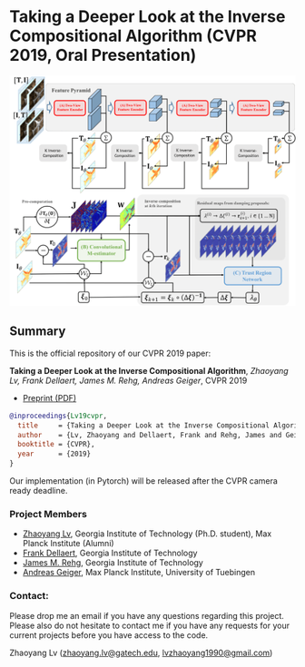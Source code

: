# Taking a Deeper Look at the Inverse Compositional Algorithm (CVPR 2019, Oral Presentation)

![alt text](images/overall_flowchart.png)

## Summary 

This is the official repository of our CVPR 2019 paper:

**Taking a Deeper Look at the Inverse Compositional Algorithm**,
*Zhaoyang Lv, Frank Dellaert, James M. Rehg, Andreas Geiger*,
CVPR 2019
 * [Preprint (PDF)](https://arxiv.org/pdf/1812.06861.pdf)

```bibtex
@inproceedings{Lv19cvpr,  
  title     = {Taking a Deeper Look at the Inverse Compositional Algorithm}, 
  author    = {Lv, Zhaoyang and Dellaert, Frank and Rehg, James and Geiger, Andreas},  
  booktitle = {CVPR},  
  year      = {2019}  
}
```

Our implementation (in Pytorch) will be released after the CVPR camera ready deadline. 

### Project Members

* [Zhaoyang Lv](https://www.cc.gatech.edu/~zlv30/), Georgia Institute of Technology (Ph.D. student), Max Planck Institute (Alumni)
* [Frank Dellaert](https://www.cc.gatech.edu/~dellaert/FrankDellaert/Frank_Dellaert/Frank_Dellaert.html), Georgia Institute of Technology
* [James M. Rehg](https://rehg.org/), Georgia Institute of Technology
* [Andreas Geiger](http://www.cvlibs.net/), Max Planck Institute, University of Tuebingen

### Contact: 

Please drop me an email if you have any questions regarding this project. Please also do not hesitate to contact me if you have any requests for your current projects before you have access to the code.

Zhaoyang Lv (zhaoyang.lv@gatech.edu, lvzhaoyang1990@gmail.com)
